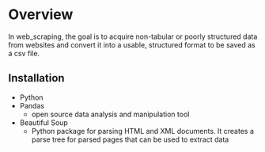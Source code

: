 # Overview
In web_scraping, the goal is to acquire non-tabular or poorly structured data from websites and convert it into a usable, structured format to be saved as a csv file.


## Installation

* Python
* Pandas
  * open source data analysis and manipulation tool
* Beautiful Soup
  *  Python package for parsing HTML and XML documents. It creates a parse tree for parsed pages that can be used to extract data
